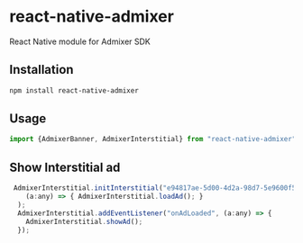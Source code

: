 # react-native-admixer

React Native module for Admixer SDK

## Installation

```sh
npm install react-native-admixer
```

## Usage

```js
import {AdmixerBanner, AdmixerInterstitial} from "react-native-admixer";
```

## Show Interstitial ad

```js
 AdmixerInterstitial.initInterstitial("e94817ae-5d00-4d2a-98d7-5e9600f55ad6").then(
    (a:any) => { AdmixerInterstitial.loadAd(); }
  );
  AdmixerInterstitial.addEventListener("onAdLoaded", (a:any) => {
    AdmixerInterstitial.showAd();
  });
```

